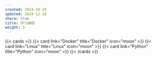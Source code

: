 ```yaml
---
created: 2024-10-29
updated: 2024-12-10
share: true
title: 学习编程
weight: 3
---
```


{{< cards >}} {{< card link="Docker" title="Docker" icon="moon" >}} {{< card link="Linux" title="Linux" icon="moon" >}} {{< card link="Python" title="Python" icon="moon" >}} {{< /cards >}}
